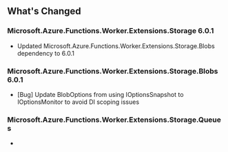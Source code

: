 ## What's Changed

<!-- Please add your release notes in the following format:
- My change description (#PR/#issue)
-->

### Microsoft.Azure.Functions.Worker.Extensions.Storage 6.0.1

- Updated Microsoft.Azure.Functions.Worker.Extensions.Storage.Blobs dependency to 6.0.1

### Microsoft.Azure.Functions.Worker.Extensions.Storage.Blobs 6.0.1

- [Bug] Update BlobOptions from using IOptionsSnapshot to IOptionsMonitor to avoid DI scoping issues

### Microsoft.Azure.Functions.Worker.Extensions.Storage.Queues <version>

- <entry>

